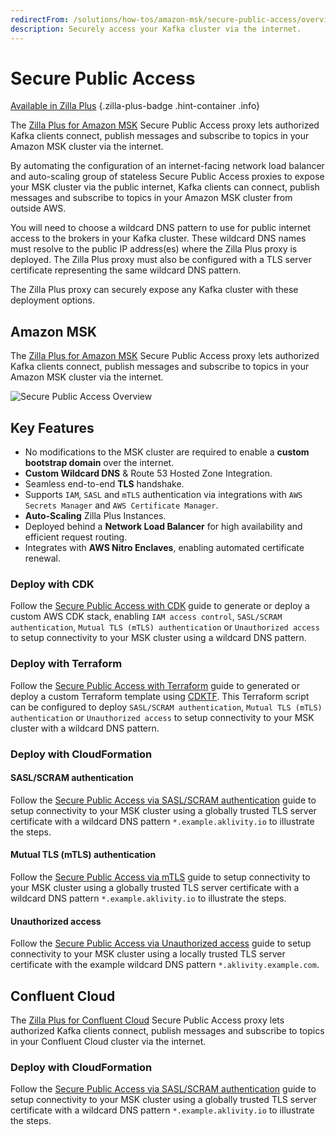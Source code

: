 ```yaml
---
redirectFrom: /solutions/how-tos/amazon-msk/secure-public-access/overview.html
description: Securely access your Kafka cluster via the internet.
---
```


# Secure Public Access

<!-- markdownlint-disable MD024 -->

[Available in Zilla Plus](https://www.aklivity.io/products/zilla-plus)
{.zilla-plus-badge .hint-container .info}

The [Zilla Plus for Amazon MSK](https://aws.amazon.com/marketplace/pp/prodview-jshnzslazfm44) Secure Public Access proxy lets authorized Kafka clients connect, publish messages and subscribe to topics in your Amazon MSK cluster via the internet.

By automating the configuration of an internet-facing network load balancer and auto-scaling group of stateless Secure Public Access proxies to expose your MSK cluster via the public internet, Kafka clients can connect, publish messages and subscribe to topics in your Amazon MSK cluster from outside AWS.

You will need to choose a wildcard DNS pattern to use for public internet access to the brokers in your Kafka cluster. These wildcard DNS names must resolve to the public IP address(es) where the Zilla Plus proxy is deployed. The Zilla Plus proxy must also be configured with a TLS server certificate representing the same wildcard DNS pattern.

The Zilla Plus proxy can securely expose any Kafka cluster with these deployment options.

## Amazon MSK

The [Zilla Plus for Amazon MSK](https://aws.amazon.com/marketplace/pp/prodview-jshnzslazfm44) Secure Public Access proxy lets authorized Kafka clients connect, publish messages and subscribe to topics in your Amazon MSK cluster via the internet.

![Secure Public Access Overview](/secure_public_access.png)

## Key Features

- No modifications to the MSK cluster are required to enable a **custom bootstrap domain** over the internet.
- **Custom Wildcard DNS** & Route 53 Hosted Zone Integration.
- Seamless end-to-end **TLS** handshake.
- Supports `IAM`, `SASL` and `mTLS` authentication via integrations with `AWS Secrets Manager` and `AWS Certificate Manager`.
- **Auto-Scaling** Zilla Plus Instances.
- Deployed behind a **Network Load Balancer** for high availability and efficient request routing.
- Integrates with **AWS Nitro Enclaves**, enabling automated certificate renewal.

### Deploy with CDK

Follow the [Secure Public Access with CDK](https://github.com/aklivity/zilla-plus-aws-templates/tree/main/amazon-msk/cdk/secure-public-access) guide to generate or deploy a custom AWS CDK stack, enabling `IAM access control`, `SASL/SCRAM authentication`, `Mutual TLS (mTLS) authentication` or `Unauthorized access` to setup connectivity to your MSK cluster using a wildcard DNS pattern.

### Deploy with Terraform

Follow the [Secure Public Access with Terraform](https://github.com/aklivity/zilla-plus-aws-templates/tree/main/amazon-msk/cdktf/secure-public-access) guide to generated or deploy a custom Terraform template using [CDKTF](https://developer.hashicorp.com/terraform/cdktf). This Terraform script can be configured to deploy `SASL/SCRAM authentication`, `Mutual TLS (mTLS) authentication` or `Unauthorized access` to setup connectivity to your MSK cluster with a wildcard DNS pattern.

### Deploy with CloudFormation

#### SASL/SCRAM authentication

Follow the [Secure Public Access via SASL/SCRAM authentication](../../how-tos/amazon-msk/secure-public-access/production.md) guide to setup connectivity to your MSK cluster using a globally trusted TLS server certificate with a wildcard DNS pattern `*.example.aklivity.io` to illustrate the steps.

#### Mutual TLS (mTLS) authentication

Follow the [Secure Public Access via mTLS](../../how-tos/amazon-msk/secure-public-access/production-mutual-tls.md) guide to setup connectivity to your MSK cluster using a globally trusted TLS server certificate with a wildcard DNS pattern `*.example.aklivity.io` to illustrate the steps.

#### Unauthorized access

Follow the [Secure Public Access via Unauthorized access](../../how-tos/amazon-msk/secure-public-access/development.md) guide to setup connectivity to your MSK cluster using a locally trusted TLS server certificate with the example wildcard DNS pattern `*.aklivity.example.com`.

## Confluent Cloud

The [Zilla Plus for Confluent Cloud](https://aws.amazon.com/marketplace/pp/prodview-eblxkinsqbaks) Secure Public Access proxy lets authorized Kafka clients connect, publish messages and subscribe to topics in your Confluent Cloud cluster via the internet.

### Deploy with CloudFormation

Follow the [Secure Public Access via SASL/SCRAM authentication](../../how-tos/confluent-cloud/secure-public-access.md) guide to setup connectivity to your MSK cluster using a globally trusted TLS server certificate with a wildcard DNS pattern `*.example.aklivity.io` to illustrate the steps.

